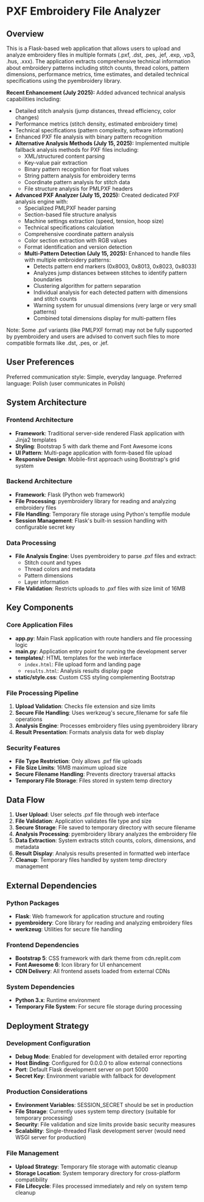 # PXF Embroidery File Analyzer

## Overview

This is a Flask-based web application that allows users to upload and analyze embroidery files in multiple formats (.pxf, .dst, .pes, .jef, .exp, .vp3, .hus, .xxx). The application extracts comprehensive technical information about embroidery patterns including stitch counts, thread colors, pattern dimensions, performance metrics, time estimates, and detailed technical specifications using the pyembroidery library. 

**Recent Enhancement (July 2025):** Added advanced technical analysis capabilities including:
- Detailed stitch analysis (jump distances, thread efficiency, color changes)
- Performance metrics (stitch density, estimated embroidery time)
- Technical specifications (pattern complexity, software information)
- Enhanced PXF file analysis with binary pattern recognition
- **Alternative Analysis Methods (July 15, 2025):** Implemented multiple fallback analysis methods for PXF files including:
  - XML/structured content parsing
  - Key-value pair extraction
  - Binary pattern recognition for float values
  - String pattern analysis for embroidery terms
  - Coordinate pattern analysis for stitch data
  - File structure analysis for PMLPXF headers
- **Advanced PXF Analyzer (July 15, 2025):** Created dedicated PXF analysis engine with:
  - Specialized PMLPXF header parsing
  - Section-based file structure analysis
  - Machine settings extraction (speed, tension, hoop size)
  - Technical specifications calculation
  - Comprehensive coordinate pattern analysis
  - Color section extraction with RGB values
  - Format identification and version detection
  - **Multi-Pattern Detection (July 15, 2025):** Enhanced to handle files with multiple embroidery patterns:
    - Detects pattern end markers (0x8003, 0x8013, 0x8023, 0x8033)
    - Analyzes jump distances between stitches to identify pattern boundaries
    - Clustering algorithm for pattern separation
    - Individual analysis for each detected pattern with dimensions and stitch counts
    - Warning system for unusual dimensions (very large or very small patterns)
    - Combined total dimensions display for multi-pattern files

Note: Some .pxf variants (like PMLPXF format) may not be fully supported by pyembroidery and users are advised to convert such files to more compatible formats like .dst, .pes, or .jef.

## User Preferences

Preferred communication style: Simple, everyday language.
Preferred language: Polish (user communicates in Polish)

## System Architecture

### Frontend Architecture
- **Framework**: Traditional server-side rendered Flask application with Jinja2 templates
- **Styling**: Bootstrap 5 with dark theme and Font Awesome icons
- **UI Pattern**: Multi-page application with form-based file upload
- **Responsive Design**: Mobile-first approach using Bootstrap's grid system

### Backend Architecture
- **Framework**: Flask (Python web framework)
- **File Processing**: pyembroidery library for reading and analyzing embroidery files
- **File Handling**: Temporary file storage using Python's tempfile module
- **Session Management**: Flask's built-in session handling with configurable secret key

### Data Processing
- **File Analysis Engine**: Uses pyembroidery to parse .pxf files and extract:
  - Stitch count and types
  - Thread colors and metadata
  - Pattern dimensions
  - Layer information
- **File Validation**: Restricts uploads to .pxf files with size limit of 16MB

## Key Components

### Core Application Files
- **app.py**: Main Flask application with route handlers and file processing logic
- **main.py**: Application entry point for running the development server
- **templates/**: HTML templates for the web interface
  - `index.html`: File upload form and landing page
  - `results.html`: Analysis results display page
- **static/style.css**: Custom CSS styling complementing Bootstrap

### File Processing Pipeline
1. **Upload Validation**: Checks file extension and size limits
2. **Secure File Handling**: Uses werkzeug's secure_filename for safe file operations
3. **Analysis Engine**: Processes embroidery files using pyembroidery library
4. **Result Presentation**: Formats analysis data for web display

### Security Features
- **File Type Restriction**: Only allows .pxf file uploads
- **File Size Limits**: 16MB maximum upload size
- **Secure Filename Handling**: Prevents directory traversal attacks
- **Temporary File Storage**: Files stored in system temp directory

## Data Flow

1. **User Upload**: User selects .pxf file through web interface
2. **File Validation**: Application validates file type and size
3. **Secure Storage**: File saved to temporary directory with secure filename
4. **Analysis Processing**: pyembroidery library analyzes the embroidery file
5. **Data Extraction**: System extracts stitch counts, colors, dimensions, and metadata
6. **Result Display**: Analysis results presented in formatted web interface
7. **Cleanup**: Temporary files handled by system temp directory management

## External Dependencies

### Python Packages
- **Flask**: Web framework for application structure and routing
- **pyembroidery**: Core library for reading and analyzing embroidery files
- **werkzeug**: Utilities for secure file handling

### Frontend Dependencies
- **Bootstrap 5**: CSS framework with dark theme from cdn.replit.com
- **Font Awesome 6**: Icon library for UI enhancement
- **CDN Delivery**: All frontend assets loaded from external CDNs

### System Dependencies
- **Python 3.x**: Runtime environment
- **Temporary File System**: For secure file storage during processing

## Deployment Strategy

### Development Configuration
- **Debug Mode**: Enabled for development with detailed error reporting
- **Host Binding**: Configured for 0.0.0.0 to allow external connections
- **Port**: Default Flask development server on port 5000
- **Secret Key**: Environment variable with fallback for development

### Production Considerations
- **Environment Variables**: SESSION_SECRET should be set in production
- **File Storage**: Currently uses system temp directory (suitable for temporary processing)
- **Security**: File validation and size limits provide basic security measures
- **Scalability**: Single-threaded Flask development server (would need WSGI server for production)

### File Management
- **Upload Strategy**: Temporary file storage with automatic cleanup
- **Storage Location**: System temporary directory for cross-platform compatibility
- **File Lifecycle**: Files processed immediately and rely on system temp cleanup
